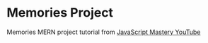 # Memories Project
Memories MERN project tutorial from [JavaScript Mastery YouTube](https://youtu.be/ngc9gnGgUdA)
